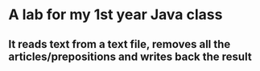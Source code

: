 # A lab for my 1st year Java class 
## It reads text from a text file, removes all the articles/prepositions and writes back the result
